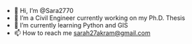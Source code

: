 - 👋 Hi, I’m @Sara2770
- 👀 I’m a Civil Engineer currently working on my Ph.D. Thesis
- 🌱 I’m currently learning Python and GIS
- 📫 How to reach me sarah27akram@gmail.com
